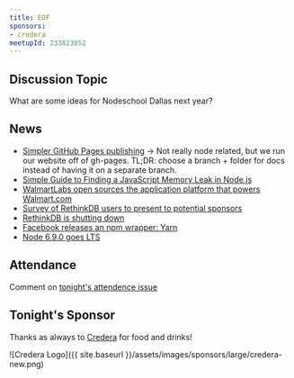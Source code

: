 ```yaml
---
title: EOF
sponsors:
- credera
meetupId: 233823052
---
```


## Discussion Topic

What are some ideas for Nodeschool Dallas next year?

## News

- [Simpler GitHub Pages publishing](https://github.com/blog/2228-simpler-github-pages-publishing) → Not really node related, but we run our website off of gh-pages. TL;DR: choose a branch + folder for docs instead of having it on a separate branch.
- [Simple Guide to Finding a JavaScript Memory Leak in Node.js](https://www.alexkras.com/simple-guide-to-finding-a-javascript-memory-leak-in-node-js/)
- [WalmartLabs open sources the application platform that powers Walmart.com](https://techcrunch.com/2016/10/03/walmartlabs-open-sources-the-application-platform-that-powers-walmart-com/)
- [Survey of RethinkDB users to present to potential sponsors](https://docs.google.com/forms/d/e/1FAIpQLSc1yY2qy25viVc8MiM0XCsyMCpbalgzXrpT3MQAd_d3C1-jhA/viewform?c=0&w=1)
- [RethinkDB is shutting down](https://rethinkdb.com/blog/rethinkdb-shutdown/)
- [Facebook releases an npm wrapper: Yarn](https://twitter.com/mathias/status/785864555876511744)
- [Node 6.9.0 goes LTS](https://nodejs.org/en/blog/release/v6.9.0/)

## Attendance

Comment on [tonight's attendence issue](https://github.com/nodeschool/dallas/issues/93)

## Tonight's Sponsor

Thanks as always to [Credera](http://www.credera.com) for food and drinks!

![Credera Logo]({{ site.baseurl }}/assets/images/sponsors/large/credera-new.png)

